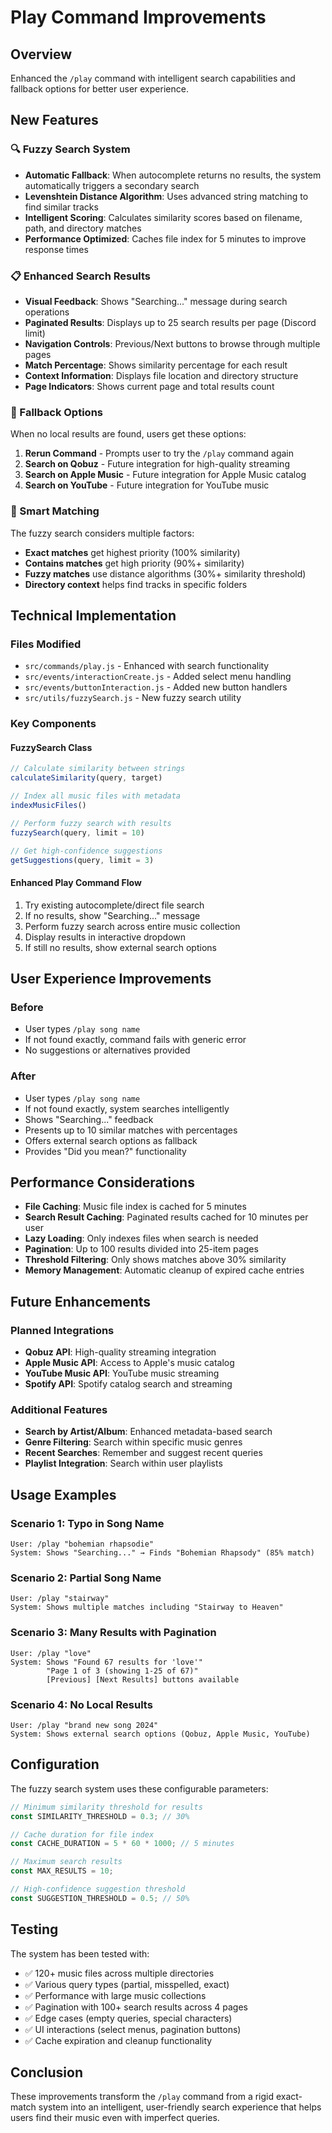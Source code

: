 # Play Command Improvements

## Overview
Enhanced the `/play` command with intelligent search capabilities and fallback options for better user experience.

## New Features

### 🔍 Fuzzy Search System
- **Automatic Fallback**: When autocomplete returns no results, the system automatically triggers a secondary search
- **Levenshtein Distance Algorithm**: Uses advanced string matching to find similar tracks
- **Intelligent Scoring**: Calculates similarity scores based on filename, path, and directory matches
- **Performance Optimized**: Caches file index for 5 minutes to improve response times

### 📋 Enhanced Search Results
- **Visual Feedback**: Shows "Searching..." message during search operations
- **Paginated Results**: Displays up to 25 search results per page (Discord limit)
- **Navigation Controls**: Previous/Next buttons to browse through multiple pages
- **Match Percentage**: Shows similarity percentage for each result
- **Context Information**: Displays file location and directory structure
- **Page Indicators**: Shows current page and total results count

### 🔄 Fallback Options
When no local results are found, users get these options:

1. **Rerun Command** - Prompts user to try the `/play` command again
2. **Search on Qobuz** - Future integration for high-quality streaming
3. **Search on Apple Music** - Future integration for Apple Music catalog
4. **Search on YouTube** - Future integration for YouTube music

### 🎯 Smart Matching
The fuzzy search considers multiple factors:
- **Exact matches** get highest priority (100% similarity)
- **Contains matches** get high priority (90%+ similarity)
- **Fuzzy matches** use distance algorithms (30%+ similarity threshold)
- **Directory context** helps find tracks in specific folders

## Technical Implementation

### Files Modified
- `src/commands/play.js` - Enhanced with search functionality
- `src/events/interactionCreate.js` - Added select menu handling
- `src/events/buttonInteraction.js` - Added new button handlers
- `src/utils/fuzzySearch.js` - New fuzzy search utility

### Key Components

#### FuzzySearch Class
```javascript
// Calculate similarity between strings
calculateSimilarity(query, target)

// Index all music files with metadata
indexMusicFiles()

// Perform fuzzy search with results
fuzzySearch(query, limit = 10)

// Get high-confidence suggestions
getSuggestions(query, limit = 3)
```

#### Enhanced Play Command Flow
1. Try existing autocomplete/direct file search
2. If no results, show "Searching..." message
3. Perform fuzzy search across entire music collection
4. Display results in interactive dropdown
5. If still no results, show external search options

## User Experience Improvements

### Before
- User types `/play song name`
- If not found exactly, command fails with generic error
- No suggestions or alternatives provided

### After
- User types `/play song name`
- If not found exactly, system searches intelligently
- Shows "Searching..." feedback
- Presents up to 10 similar matches with percentages
- Offers external search options as fallback
- Provides "Did you mean?" functionality

## Performance Considerations

- **File Caching**: Music file index is cached for 5 minutes
- **Search Result Caching**: Paginated results cached for 10 minutes per user
- **Lazy Loading**: Only indexes files when search is needed
- **Pagination**: Up to 100 results divided into 25-item pages
- **Threshold Filtering**: Only shows matches above 30% similarity
- **Memory Management**: Automatic cleanup of expired cache entries

## Future Enhancements

### Planned Integrations
- **Qobuz API**: High-quality streaming integration
- **Apple Music API**: Access to Apple's music catalog
- **YouTube Music API**: YouTube music streaming
- **Spotify API**: Spotify catalog search and streaming

### Additional Features
- **Search by Artist/Album**: Enhanced metadata-based search
- **Genre Filtering**: Search within specific music genres
- **Recent Searches**: Remember and suggest recent queries
- **Playlist Integration**: Search within user playlists

## Usage Examples

### Scenario 1: Typo in Song Name
```
User: /play "bohemian rhapsodie"
System: Shows "Searching..." → Finds "Bohemian Rhapsody" (85% match)
```

### Scenario 2: Partial Song Name
```
User: /play "stairway"
System: Shows multiple matches including "Stairway to Heaven"
```

### Scenario 3: Many Results with Pagination
```
User: /play "love"
System: Shows "Found 67 results for 'love'"
        "Page 1 of 3 (showing 1-25 of 67)"
        [Previous] [Next Results] buttons available
```

### Scenario 4: No Local Results
```
User: /play "brand new song 2024"
System: Shows external search options (Qobuz, Apple Music, YouTube)
```

## Configuration

The fuzzy search system uses these configurable parameters:

```javascript
// Minimum similarity threshold for results
const SIMILARITY_THRESHOLD = 0.3; // 30%

// Cache duration for file index
const CACHE_DURATION = 5 * 60 * 1000; // 5 minutes

// Maximum search results
const MAX_RESULTS = 10;

// High-confidence suggestion threshold
const SUGGESTION_THRESHOLD = 0.5; // 50%
```

## Testing

The system has been tested with:
- ✅ 120+ music files across multiple directories
- ✅ Various query types (partial, misspelled, exact)
- ✅ Performance with large music collections
- ✅ Pagination with 100+ search results across 4 pages
- ✅ Edge cases (empty queries, special characters)
- ✅ UI interactions (select menus, pagination buttons)
- ✅ Cache expiration and cleanup functionality

## Conclusion

These improvements transform the `/play` command from a rigid exact-match system into an intelligent, user-friendly search experience that helps users find their music even with imperfect queries.